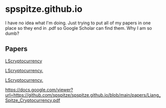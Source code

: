 # spspitze.github.io

I have no idea what I'm doing. Just trying to put all of my papers in one place so they end in .pdf so Google Scholar can find them. Why I am so dumb?

## Papers

[LScryptocurrency](https://github.com/spspitze/spspitze.github.io/blob/main/papers/Liang_Spitze_Cryptocurrency.pdf)

<a href="https://github.com/spspitze/spspitze.github.io/blob/main/papers/Liang_Spitze_Cryptocurrency.pdf" target="_blank">LScryptocurrency.</a>

<a href="https://github.com/spspitze/spspitze.github.io/blob/main/papers/Liang_Spitze_Cryptocurrency.pdf" class="image fit" type="application/pdf"><img src="images/marr_pic.jpg" alt="">LScryptocurrency.</a>

https://docs.google.com/viewer?url=https://github.com/spspitze/spspitze.github.io/blob/main/papers/Liang_Spitze_Cryptocurrency.pdf
